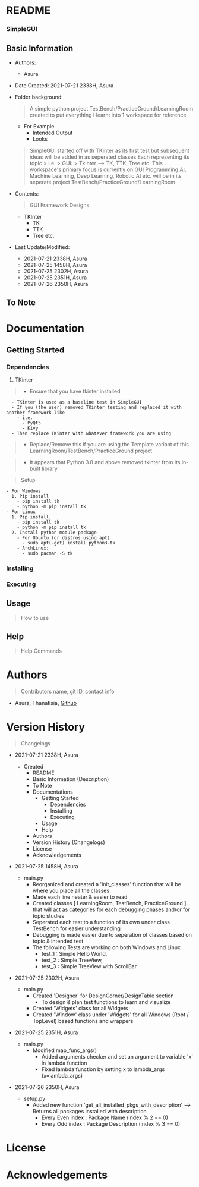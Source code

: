 # README

<h3> SimpleGUI </h3>

## Basic Information

* Authors: 

  * Asura

* Date Created: 2021-07-21 2338H, Asura

* Folder background:

  > A simple python project TestBench/PracticeGround/LearningRoom created
  > to put everything I learnt into 1 workspace for reference
    - For Example
      - Intended Output
      - Looks
  > SimpleGUI started off with TKinter as its first test but subsequent ideas will be added in as seperated classes
    > Each representing its topic
      > i.e.
        > GUI:
          > Tkinter --> TK, TTK, Tree etc.
  > This workspace's primary focus is currently on GUI Programming
  > AI, Machine Learning, Deep Learning, Robotic AI etc. will be in its seperate project TestBench/PracticeGround/LearningRoom
  
* Contents:

  > GUI Framework Designs
    - TKInter
      - TK
      - TTK
      - Tree etc.
  
* Last Update/Modified:
  * 2021-07-21 2338H, Asura
  * 2021-07-25 1458H, Asura
  * 2021-07-25 2302H, Asura
  * 2021-07-25 2351H, Asura
  * 2021-07-26 2350H, Asura


## To Note



# Documentation

## Getting Started



### Dependencies

1. TKinter
  > - Ensure that you have tkinter installed

      - TKinter is used as a baseline test in SimpleGUI
      - If you (the user) removed TKinter testing and replaced it with another framework like
        - i.e.
          - PyQt5
          - Kivy
      - Then replace TKinter with whatever framework you are using

  > - Replace/Remove this if you are using the Template variant of this LearningRoom/TestBench/PracticeGround project

  > - It appears that Python 3.8 and above removed tkinter from its in-built library

  > Setup

    - For Windows
      1. Pip install
        - pip install tk
        - python -m pip install tk
    - For Linux
      1. Pip install
        - pip install tk
        - python -m pip install tk
      2. Install python module package
        - For Ubuntu (or distros using apt)
          - sudo apt(-get) install python3-tk
        - ArchLinux:
          - sudo pacman -S tk

### Installing

### Executing



## Usage

> How to use



## Help

> Help Commands



# Authors

> Contributors name, git ID, contact info

* Asura, Thanatisia, <a href="https://www.github.com/Thanatisia">Github</a>


# Version History

>  Changelogs

* 2021-07-21 2338H, Asura
  * Created 
    * README
    * Basic Information (Description)
    * To Note
    * Documentations
      * Getting Started
        * Dependencies
        * Installing
        * Executing
      * Usage
      * Help
    * Authors
    * Version History (Changelogs)
    * License
    * Acknowledgements

* 2021-07-25 1458H, Asura
  * main.py
    * Reorganized and created a 'init_classes' function that will be where you place all the classes
    * Made each line neater & easier to read
    * Created classes [ LearningRoom, TestBench, PracticeGround ] that will act as categories for each debugging phases and/or for topic studies
    * Seperated each test to a function of its own under class TestBench for easier understanding
    * Debugging is made easier due to seperation of classes based on topic & intended test
    * The following Tests are working on both Windows and Linux
      * test_1 : Simple Hello World, 
      * test_2 : Simple TreeView, 
      * test_3 : Simple TreeView with ScrollBar

* 2021-07-25 2302H, Asura
  * main.py
    * Created 'Designer' for DesignCorner/DesignTable section
      * To design & plan test functions to learn and visualize
    * Created 'Widgets' class for all Widgets
    * Created 'Window' class under 'Widgets' for all Windows (Root / TopLevel) based functions and wrappers

* 2021-07-25 2351H, Asura
  * main.py
    * Modified map_func_args()
      * Added arguments checker and set an argument to variable 'x' in lambda function
      * Fixed lambda function by setting x to lambda_args (x=lambda_args)

* 2021-07-26 2350H, Asura
  * setup.py
    * Added new function 'get_all_installed_pkgs_with_description' --> Returns all packages installed with description
      * Every Even index : Package Name       (index % 2 == 0)
      * Every Odd index : Package Description (index % 3 == 0)

# License



# Acknowledgements

